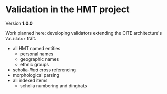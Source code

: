# Validation in the HMT  project

Version **1.0.0**

Work planned here:  developing validators extending the CITE architecture's `Validator` trait.

- all HMT named entities
    - personal names
    - geographic names
    - ethnic groups
- scholia-*Iliad* cross referencing    
- morphological parsing
- all indexed items
    - scholia numbering and dingbats
